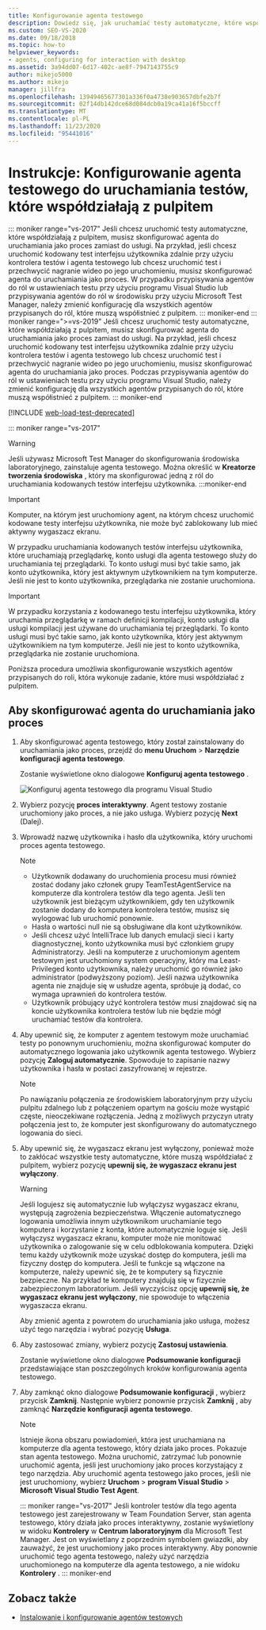 ```yaml
---
title: Konfigurowanie agenta testowego
description: Dowiedz się, jak uruchamiać testy automatyczne, które współdziałają z pulpitem przez skonfigurowanie agenta do uruchamiania jako proces zamiast do usługi.
ms.custom: SEO-VS-2020
ms.date: 09/18/2018
ms.topic: how-to
helpviewer_keywords:
- agents, configuring for interaction with desktop
ms.assetid: 3a94dd07-6d17-402c-ae8f-7947143755c9
author: mikejo5000
ms.author: mikejo
manager: jillfra
ms.openlocfilehash: 13949465677301a336f0a4738e903657dbfe2b7f
ms.sourcegitcommit: 02f14db142dce68d084dcb0a19ca41a16f5bccff
ms.translationtype: MT
ms.contentlocale: pl-PL
ms.lasthandoff: 11/23/2020
ms.locfileid: "95441016"
---
```

# <a name="how-to-set-up-your-test-agent-to-run-tests-that-interact-with-the-desktop"></a>Instrukcje: Konfigurowanie agenta testowego do uruchamiania testów, które współdziałają z pulpitem

::: moniker range="vs-2017"
Jeśli chcesz uruchomić testy automatyczne, które współdziałają z pulpitem, musisz skonfigurować agenta do uruchamiania jako proces zamiast do usługi. Na przykład, jeśli chcesz uruchomić kodowany test interfejsu użytkownika zdalnie przy użyciu kontrolera testów i agenta testowego lub chcesz uruchomić test i przechwycić nagranie wideo po jego uruchomieniu, musisz skonfigurować agenta do uruchamiania jako proces. W przypadku przypisywania agentów do ról w ustawieniach testu przy użyciu programu Visual Studio lub przypisywania agentów do ról w środowisku przy użyciu Microsoft Test Manager, należy zmienić konfigurację dla wszystkich agentów przypisanych do ról, które muszą współistnieć z pulpitem.
::: moniker-end
::: moniker range=">=vs-2019"
Jeśli chcesz uruchomić testy automatyczne, które współdziałają z pulpitem, musisz skonfigurować agenta do uruchamiania jako proces zamiast do usługi. Na przykład, jeśli chcesz uruchomić kodowany test interfejsu użytkownika zdalnie przy użyciu kontrolera testów i agenta testowego lub chcesz uruchomić test i przechwycić nagranie wideo po jego uruchomieniu, musisz skonfigurować agenta do uruchamiania jako proces. Podczas przypisywania agentów do ról w ustawieniach testu przy użyciu programu Visual Studio, należy zmienić konfigurację dla wszystkich agentów przypisanych do ról, które muszą współistnieć z pulpitem.
::: moniker-end

[!INCLUDE [web-load-test-deprecated](includes/web-load-test-deprecated.md)]

::: moniker range="vs-2017"
> [!WARNING]
> Jeśli używasz Microsoft Test Manager do skonfigurowania środowiska laboratoryjnego, zainstaluje agenta testowego. Można określić w **Kreatorze tworzenia środowiska** , który ma skonfigurować jedną z ról do uruchamiania kodowanych testów interfejsu użytkownika.
:::moniker-end

> [!IMPORTANT]
> Komputer, na którym jest uruchomiony agent, na którym chcesz uruchomić kodowane testy interfejsu użytkownika, nie może być zablokowany lub mieć aktywny wygaszacz ekranu.

W przypadku uruchamiania kodowanych testów interfejsu użytkownika, które uruchamiają przeglądarkę, konto usługi dla agenta testowego służy do uruchamiania tej przeglądarki. To konto usługi musi być takie samo, jak konto użytkownika, który jest aktywnym użytkownikiem na tym komputerze. Jeśli nie jest to konto użytkownika, przeglądarka nie zostanie uruchomiona.

> [!IMPORTANT]
> W przypadku korzystania z kodowanego testu interfejsu użytkownika, który uruchamia przeglądarkę w ramach definicji kompilacji, konto usługi dla usługi kompilacji jest używane do uruchamiania tej przeglądarki. To konto usługi musi być takie samo, jak konto użytkownika, który jest aktywnym użytkownikiem na tym komputerze. Jeśli nie jest to konto użytkownika, przeglądarka nie zostanie uruchomiona.

Poniższa procedura umożliwia skonfigurowanie wszystkich agentów przypisanych do roli, która wykonuje zadanie, które musi współdziałać z pulpitem.

## <a name="to-set-up-an-agent-to-run-as-a-process"></a>Aby skonfigurować agenta do uruchamiania jako proces

1. Aby skonfigurować agenta testowego, który został zainstalowany do uruchamiania jako proces, przejdź do **menu Uruchom**  >  **Narzędzie konfiguracji agenta testowego**.

   Zostanie wyświetlone okno dialogowe **Konfiguruj agenta testowego** .

   ![Konfiguruj agenta testowego dla programu Visual Studio](media/configure-test-agent.png)

2. Wybierz pozycję **proces interaktywny**. Agent testowy zostanie uruchomiony jako proces, a nie jako usługa. Wybierz pozycję **Next** (Dalej).

3. Wprowadź nazwę użytkownika i hasło dla użytkownika, który uruchomi proces agenta testowego.

   > [!NOTE]
   > - Użytkownik dodawany do uruchomienia procesu musi również zostać dodany jako członek grupy TeamTestAgentService na komputerze dla kontrolera testów dla tego agenta. Jeśli ten użytkownik jest bieżącym użytkownikiem, gdy ten użytkownik zostanie dodany do komputera kontrolera testów, musisz się wylogować lub uruchomić ponownie.
   > - Hasła o wartości null nie są obsługiwane dla kont użytkowników.
   > - Jeśli chcesz użyć IntelliTrace lub danych emulacji sieci i karty diagnostycznej, konto użytkownika musi być członkiem grupy Administratorzy. Jeśli na komputerze z uruchomionym agentem testowym jest uruchomiony system operacyjny, który ma Least-Privileged konto użytkownika, należy uruchomić go również jako administrator (podwyższony poziom). Jeśli nazwa użytkownika agenta nie znajduje się w usłudze agenta, spróbuje ją dodać, co wymaga uprawnień do kontrolera testów.
   > - Użytkownik próbujący użyć kontrolera testów musi znajdować się na koncie użytkownika kontrolera testów lub nie będzie mógł uruchamiać testów dla kontrolera.

4. Aby upewnić się, że komputer z agentem testowym może uruchamiać testy po ponownym uruchomieniu, można skonfigurować komputer do automatycznego logowania jako użytkownik agenta testowego. Wybierz pozycję **Zaloguj automatycznie**. Spowoduje to zapisanie nazwy użytkownika i hasła w postaci zaszyfrowanej w rejestrze.

   > [!NOTE]
   > Po nawiązaniu połączenia ze środowiskiem laboratoryjnym przy użyciu pulpitu zdalnego lub z połączeniem opartym na gościu może wystąpić częste, nieoczekiwane rozłączenia. Jedną z możliwych przyczyn utraty połączenia jest to, że komputer jest skonfigurowany do automatycznego logowania do sieci.

5. Aby upewnić się, że wygaszacz ekranu jest wyłączony, ponieważ może to zakłócać wszystkie testy automatyczne, które muszą współdziałać z pulpitem, wybierz pozycję **upewnij się, że wygaszacz ekranu jest wyłączony**.

   > [!WARNING]
   > Jeśli logujesz się automatycznie lub wyłączysz wygaszacz ekranu, występują zagrożenia bezpieczeństwa. Włączenie automatycznego logowania umożliwia innym użytkownikom uruchamianie tego komputera i korzystanie z konta, które automatycznie loguje się. Jeśli wyłączysz wygaszacz ekranu, komputer może nie monitować użytkownika o zalogowanie się w celu odblokowania komputera. Dzięki temu każdy użytkownik może uzyskać dostęp do komputera, jeśli ma fizyczny dostęp do komputera. Jeśli te funkcje są włączone na komputerze, należy upewnić się, że te komputery są fizycznie bezpieczne. Na przykład te komputery znajdują się w fizycznie zabezpieczonym laboratorium. Jeśli wyczyścisz opcję **upewnij się, że wygaszacz ekranu jest wyłączony**, nie spowoduje to włączenia wygaszacza ekranu.

   Aby zmienić agenta z powrotem do uruchamiania jako usługa, możesz użyć tego narzędzia i wybrać pozycję **Usługa**.

6. Aby zastosować zmiany, wybierz pozycję **Zastosuj ustawienia**.

   Zostanie wyświetlone okno dialogowe **Podsumowanie konfiguracji** przedstawiające stan poszczególnych kroków konfigurowania agenta testowego.

7. Aby zamknąć okno dialogowe **Podsumowanie konfiguracji** , wybierz przycisk **Zamknij**. Następnie wybierz ponownie przycisk **Zamknij** , aby zamknąć **Narzędzie konfiguracji agenta testowego**.

   > [!NOTE]
   > Istnieje ikona obszaru powiadomień, która jest uruchamiana na komputerze dla agenta testowego, który działa jako proces. Pokazuje stan agenta testowego. Można uruchomić, zatrzymać lub ponownie uruchomić agenta, jeśli jest uruchomiony jako proces korzystający z tego narzędzia. Aby uruchomić agenta testowego jako proces, jeśli nie jest uruchomiony, wybierz **Uruchom**  >  **program Visual Studio**  >  **Microsoft Visual Studio Test Agent**.

   ::: moniker range="vs-2017"
   Jeśli kontroler testów dla tego agenta testowego jest zarejestrowany w Team Foundation Server, stan agenta testowego, który działa jako proces interaktywny, zostanie wyświetlony w widoku **Kontrolery** w **Centrum laboratoryjnym** dla Microsoft Test Manager. Jest on wyświetlany z poprzednim symbolem gwiazdki, aby zauważyć, że jest uruchomiony jako proces interaktywny. Aby ponownie uruchomić tego agenta testowego, należy użyć narzędzia uruchomionego na komputerze dla agenta testowego, a nie widoku **Kontrolery** .
   ::: moniker-end

## <a name="see-also"></a>Zobacz także

- [Instalowanie i konfigurowanie agentów testowych](../test/lab-management/install-configure-test-agents.md)

